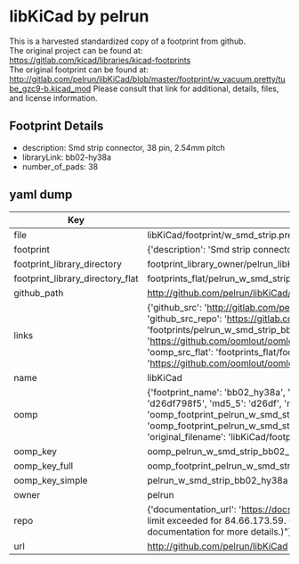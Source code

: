 # libKiCad by pelrun  
This is a harvested standardized copy of a footprint from github.  
The original project can be found at:  
https://gitlab.com/kicad/libraries/kicad-footprints  
The original footprint can be found at:
http://gitlab.com/pelrun/libKiCad/blob/master/footprint/w_vacuum.pretty/tube_gzc9-b.kicad_mod
Please consult that link for additional, details, files, and license information.  
## Footprint Details
* description: Smd strip connector, 38 pin, 2.54mm pitch  
* libraryLink: bb02-hy38a  
* number_of_pads: 38  
## yaml dump  
| Key | Value |  
| --- | --- |  
| file | libKiCad/footprint/w_smd_strip.pretty/bb02-hy38a.kicad_mod |  
| footprint | {'description': 'Smd strip connector, 38 pin, 2.54mm pitch', 'libraryLink': 'bb02-hy38a', 'number_of_pads': 38} |  
| footprint_library_directory | footprint_library_owner/pelrun_libKiCad |  
| footprint_library_directory_flat | footprints_flat/pelrun_w_smd_strip_bb02_hy38a/working |  
| github_path | http://github.com/pelrun/libKiCad/blob/master/footprint/w_smd_strip.pretty/bb02-hy38a.kicad_mod |  
| links | {'github_src': 'http://gitlab.com/pelrun/libKiCad/blob/master/footprint/w_vacuum.pretty/tube_gzc9-b.kicad_mod', 'github_src_repo': 'https://gitlab.com/kicad/libraries/kicad-footprints', 'oomp_bot': 'footprints/pelrun_w_smd_strip_bb02_hy38a/working', 'oomp_bot_github': 'https://github.com/oomlout/oomlout_oomp_footprint_bot/tree/main/footprints/pelrun_w_smd_strip_bb02_hy38a/working', 'oomp_src_flat': 'footprints_flat/footprints_flat/pelrun_w_smd_strip_bb02_hy38a/working', 'oomp_src_flat_github': 'https://github.com/oomlout/oomlout_oomp_footprint_src/tree/main/footprints_flat/pelrun_w_smd_strip_bb02_hy38a/working'} |  
| name | libKiCad |  
| oomp | {'footprint_name': 'bb02_hy38a', 'library_name': 'w_smd_strip', 'md5': 'd26df798f59d03f10a0c5ebf24ed69e1', 'md5_10': 'd26df798f5', 'md5_5': 'd26df', 'md5_6': 'd26df7', 'oomp_key': 'oomp_pelrun_w_smd_strip_bb02_hy38a', 'oomp_key_extra': 'oomp_footprint_pelrun_w_smd_strip_bb02_hy38a', 'oomp_key_full': 'oomp_footprint_pelrun_w_smd_strip_bb02_hy38a_d26df7', 'oomp_key_simple': 'pelrun_w_smd_strip_bb02_hy38a', 'original_filename': 'libKiCad/footprint/w_smd_strip.pretty/bb02-hy38a.kicad_mod', 'owner_name': 'pelrun'} |  
| oomp_key | oomp_pelrun_w_smd_strip_bb02_hy38a |  
| oomp_key_full | oomp_footprint_pelrun_w_smd_strip_bb02_hy38a |  
| oomp_key_simple | pelrun_w_smd_strip_bb02_hy38a |  
| owner | pelrun |  
| repo | {'documentation_url': 'https://docs.github.com/rest/overview/resources-in-the-rest-api#rate-limiting', 'message': "API rate limit exceeded for 84.66.173.59. (But here's the good news: Authenticated requests get a higher rate limit. Check out the documentation for more details.)"} |  
| url | http://github.com/pelrun/libKiCad |  


